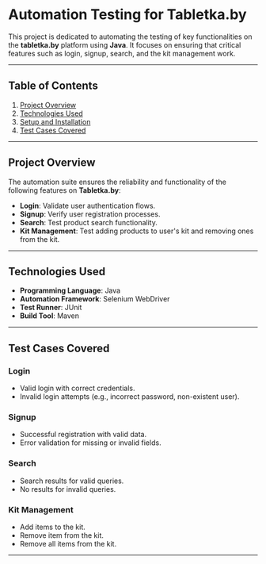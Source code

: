 # Automation Testing for Tabletka.by

This project is dedicated to automating the testing of key functionalities on the **tabletka.by** platform using **Java**. It focuses on ensuring that critical features such as login, signup, search, and the kit management work.

---

## Table of Contents

1. [Project Overview](#project-overview)
2. [Technologies Used](#technologies-used)
3. [Setup and Installation](#setup-and-installation)
4. [Test Cases Covered](#test-cases-covered)

---

## Project Overview

The automation suite ensures the reliability and functionality of the following features on **Tabletka.by**:

- **Login**: Validate user authentication flows.
- **Signup**: Verify user registration processes.
- **Search**: Test product search functionality.
- **Kit Management**: Test adding products to user's kit and removing ones from the kit.

---

## Technologies Used

- **Programming Language**: Java
- **Automation Framework**: Selenium WebDriver
- **Test Runner**: JUnit
- **Build Tool**: Maven

---

## Test Cases Covered

### Login
- Valid login with correct credentials.
- Invalid login attempts (e.g., incorrect password, non-existent user).

### Signup
- Successful registration with valid data.
- Error validation for missing or invalid fields.

### Search
- Search results for valid queries.
- No results for invalid queries.

### Kit Management
- Add items to the kit.
- Remove item from the kit.
- Remove all items from the kit.

---

